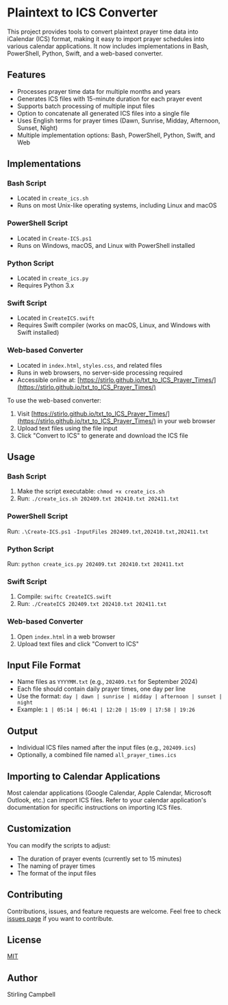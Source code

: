 # Plaintext to ICS Converter

This project provides tools to convert plaintext prayer time data into iCalendar (ICS) format, making it easy to import prayer schedules into various calendar applications. It now includes implementations in Bash, PowerShell, Python, Swift, and a web-based converter.

## Features

- Processes prayer time data for multiple months and years
- Generates ICS files with 15-minute duration for each prayer event
- Supports batch processing of multiple input files
- Option to concatenate all generated ICS files into a single file
- Uses English terms for prayer times (Dawn, Sunrise, Midday, Afternoon, Sunset, Night)
- Multiple implementation options: Bash, PowerShell, Python, Swift, and Web

## Implementations

### Bash Script

- Located in `create_ics.sh`
- Runs on most Unix-like operating systems, including Linux and macOS

### PowerShell Script

- Located in `Create-ICS.ps1`
- Runs on Windows, macOS, and Linux with PowerShell installed

### Python Script

- Located in `create_ics.py`
- Requires Python 3.x

### Swift Script

- Located in `CreateICS.swift`
- Requires Swift compiler (works on macOS, Linux, and Windows with Swift installed)

### Web-based Converter

- Located in `index.html`, `styles.css`, and related files
- Runs in web browsers, no server-side processing required
- Accessible online at: [https://stirlo.github.io/txt_to_ICS_Prayer_Times/](https://stirlo.github.io/txt_to_ICS_Prayer_Times/)

To use the web-based converter:
1. Visit [https://stirlo.github.io/txt_to_ICS_Prayer_Times/](https://stirlo.github.io/txt_to_ICS_Prayer_Times/) in your web browser
2. Upload text files using the file input
3. Click "Convert to ICS" to generate and download the ICS file


## Usage

### Bash Script

1. Make the script executable: `chmod +x create_ics.sh`
2. Run: `./create_ics.sh 202409.txt 202410.txt 202411.txt`

### PowerShell Script

Run: `.\Create-ICS.ps1 -InputFiles 202409.txt,202410.txt,202411.txt`

### Python Script

Run: `python create_ics.py 202409.txt 202410.txt 202411.txt`

### Swift Script

1. Compile: `swiftc CreateICS.swift`
2. Run: `./CreateICS 202409.txt 202410.txt 202411.txt`

### Web-based Converter

1. Open `index.html` in a web browser
2. Upload text files and click "Convert to ICS"

## Input File Format

- Name files as `YYYYMM.txt` (e.g., `202409.txt` for September 2024)
- Each file should contain daily prayer times, one day per line
- Use the format: `day | dawn | sunrise | midday | afternoon | sunset | night`
- Example: `1 | 05:14 | 06:41 | 12:20 | 15:09 | 17:58 | 19:26`

## Output

- Individual ICS files named after the input files (e.g., `202409.ics`)
- Optionally, a combined file named `all_prayer_times.ics`

## Importing to Calendar Applications

Most calendar applications (Google Calendar, Apple Calendar, Microsoft Outlook, etc.) can import ICS files. Refer to your calendar application's documentation for specific instructions on importing ICS files.

## Customization

You can modify the scripts to adjust:

- The duration of prayer events (currently set to 15 minutes)
- The naming of prayer times
- The format of the input files

## Contributing

Contributions, issues, and feature requests are welcome. Feel free to check [issues page](https://github.com/stirlo/txt_to_ICS_Prayer_Times/issues) if you want to contribute.

## License

[MIT](https://choosealicense.com/licenses/mit/)

## Author

Stirling Campbell
